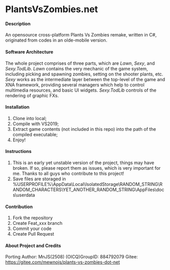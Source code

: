 # PlantsVsZombies.net

#### Description
An opensource cross-platform Plants Vs Zombies remake, written in C#, originated from codes in an olde-mobile version.

#### Software Architecture
The whole project comprises of three parts, which are *Lawn*, *Sexy*, and *Sexy.TodLib*.
*Lawn* contains the very mechanic of the game system, including picking and spawning zombies, setting on the shooter plants, etc.
*Sexy* works as the intermediate layer between the top-level of the game and XNA framework, providing several managers which help to control multimedia resources, and basic UI widgets.
*Sexy.TodLib* controls of the rendering of graphic FXs.

#### Installation

1.  Clone into local;
2.	Compile with VS2019;
3.	Extract game contents (not included in this repo) into the path of the compiled executable;
4.	Enjoy!

#### Instructions

1.  This is an early yet unstable version of the project, things may have broken. If so, please report them as issues, which is very important for me. Thanks to all guys who contribute to this project!
2.	Save files are storaged in %USERPROFILE%\AppData\Local\IsolatedStorage\RANDOM_STRING\RANDOM_CHARACTERS\YET_ANOTHER_RANDOM_STRING\AppFiles\docs\userdata

#### Contribution

1.  Fork the repository
2.  Create Feat_xxx branch
3.  Commit your code
4.  Create Pull Request

#### About Project and Credits

Porting Author: MnJS(2508)
(OICQ)GroupID: 884792079
Gitee: https://gitee.com/mewnojs/plants-vs-zombies-dot-net
